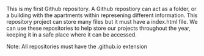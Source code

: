 This is my first Github repository. A Github repostiory can act as a folder, or a building with the apartments within represening different information. This repository project can store many files but it must have a index.html file. We can use these repositories to help store our projects throughout the year, keeping it in a safe place where it can be accessed.

Note: All repositories must have the .github.io extension 
